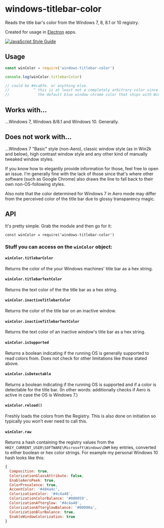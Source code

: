 # windows-titlebar-color
Reads the title bar's color from the Windows 7, 8, 8.1 or 10 registry.

Created for usage in [Electron](https://github.com/electron/electron) apps.

[![JavaScript Style Guide](https://img.shields.io/badge/code%20style-standard-brightgreen.svg)](http://standardjs.com/)

## Usage
```javascript
const winColor = require('windows-titlebar-color')

console.log(winColor.titlebarColor)

// could be #4ca0fe. or anything else.
//           ^ this is at least not a completely arbitrary color since it's
//             the default blue window chrome color that ships with Windows 8
```

## Works with...

...Windows 7, Windows 8/8.1 and Windows 10. Generally.


## Does not work with...

...Windows 7 "Basic" style (non-Aero), classic window style (as in Win2k and below), high contrast window style and any other kind of manually tweaked window styles.

If you know how to elegantly provide information for those, feel free to open an issue. I'm generally fine with the lack of those since that's where other software (such as Google Chrome) also draws the line to fall back to their own non-OS-following styles.

Also note that the color determined for Windows 7 in Aero mode may differ from the perceived color of the title bar due to glossy transparency magic.

## API

It's pretty simple. Grab the module and then go for it:

`const winColor = require('windows-titlebar-color')`

### Stuff you can access on the `winColor` object:

#### `winColor.titlebarColor`
Returns the color of the your Windows machines' title bar as a hex string.

#### `winColor.titlebarTextColor`
Returns the text color of the the title bar as a hex string.

#### `winColor.inactiveTitlebarColor`
Returns the color of the title bar on an inactive window.

#### `winColor.inactiveTitlebarTextColor`
Returns the text color of an inactive window's title bar as a hex string.

#### `winColor.isSupported`
Returns a boolean indicating if the running OS is generally supported to read colors from. Does not check for other limitations like those stated above.

#### `winColor.isDetectable`
Returns a boolean indicating if the running OS is supported and if a color is detectable for the title bar. (In other words: additionally checks if Aero is active in case the OS is Windows 7.)

#### `winColor.reload()`
Freshly loads the colors from the Registry. This is also done on initiation so typically you won't ever need to call this.

#### `winColor.raw`
Returns a hash containing the registry values from the `HKEY_CURRENT_USER\SOFTWARE\Microsoft\Windows\DWM` key entries, converted to either boolean or hex color strings. For example my personal Windows 10 hash looks like this:

```javascript
{
  Composition: true,
  ColorizationGlassAttribute: false,
  EnableAeroPeek: true,
  ColorPrevalence: true,
  AccentColor: '#484a4c',
  ColorizationColor: '#4c4a48',
  ColorizationColorBalance: '#000059',
  ColorizationAfterglow: '#4c4a48',
  ColorizationAfterglowBalance: '#00000a',
  ColorizationBlurBalance: true,
  EnableWindowColorization: true
}
  ```

